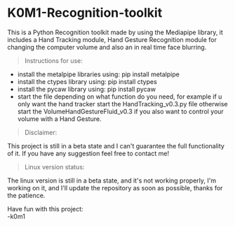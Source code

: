 # K0M1-Recognition-toolkit
 This is a Python Recognition toolkit made by using the Mediapipe library, it includes a Hand Tracking module, Hand Gesture Recognition module for changing the computer volume and also an in real time face blurring.

> Instructions for use:
- install the metalpipe libraries using: pip install metalpipe
- install the ctypes library using: pip install ctypes
- install the pycaw library using: pip install pycaw
- start the file depending on what function do you need, for example if u only want the hand tracker start the HandTracking_v0.3.py file otherwise start the VolumeHandGestureFluid_v0.3 if you also want to control your volume with a Hand Gesture.

> Disclaimer:

This project is still in a beta state and I can't guarantee the full functionality of it. 
If you have any suggestion feel free to contact me!


> Linux version status:

The linux version is still in a beta state, and it's not working properly, I'm working on it, and I'll update the repository as soon as possible, thanks for the patience.

Have fun with this project: <br>
-k0m1
